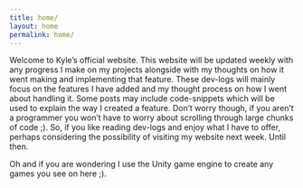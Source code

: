 ```yaml
---
title: home/
layout: home
permalink: home/
---
```



Welcome to Kyle’s official website. This website will be updated weekly with any progress I make on my projects alongside with my thoughts on how it went making and implementing that feature. These dev-logs will mainly focus on the features I have added and my thought process on how I went about handling it. Some posts may include code-snippets which will be used to explain the way I created a feature. Don’t worry though, if you aren’t a programmer you won’t have to worry about scrolling through large chunks of code ;). So, if you like reading dev-logs and enjoy what I have to offer, perhaps considering the possibility of visiting my website next week. Until then.

Oh and if you are wondering I use the Unity game engine to create any games you see on here ;).
